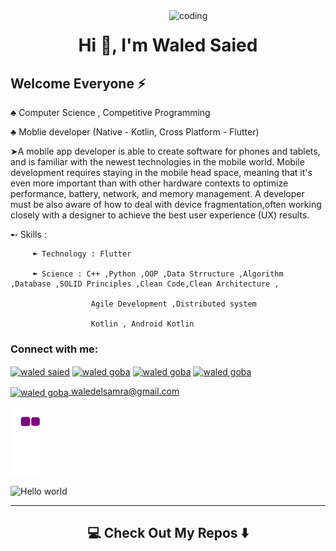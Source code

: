 <img align="right" alt="coding" width="250" src="https://user-images.githubusercontent.com/55389276/140866485-8fb1c876-9a8f-4d6a-98dc-08c4981eaf70.gif">

<h1 align="center">Hi 👋, I'm Waled Saied</h1>
<h2 align="left">Welcome Everyone ⚡</h2>


♣️ Computer Science , Competitive Programming 

♣️ Moblie developer (Native - Kotlin, Cross Platform - Flutter) 


➤A mobile app developer is able to create software for phones and tablets, and is familiar with the newest technologies in the mobile world. Mobile development requires staying in the mobile head space, meaning that it's even more important than with other hardware contexts to optimize performance, battery, network, and memory management. A developer must be also aware of how to deal with device fragmentation,often working closely with a designer to achieve the best user experience (UX) results.


➸ Skills : 
         
         ➽ Technology : Flutter 
         
         ➽ Science : C++ ,Python ,OOP ,Data Strructure ,Algorithm ,Database ,SOLID Principles ,Clean Code,Clean Architecture ,
         
                      Agile Development ,Distributed system
                      
                      Kotlin , Android Kotlin







<h3 align="left">Connect with me:</h3>
<p align="left">

<a href="https://www.linkedin.com/in/waled-saied-870b68201/" target="blank"><img align="center" src="https://www.svgrepo.com/show/28145/linkedin.svg" alt="waled saied" height="30" width="40" /></a>
<a href="https://twitter.com/Waled_Goba" target="blank"><img align="center" src="https://www.svgrepo.com/show/183608/twitter.svg" alt="waled goba" height="30" width="40" /></a>
<a href="https://www.facebook.com/WaledElsamra" target="blank"><img align="center" src="https://www.svgrepo.com/show/138943/facebook.svg" alt="waled goba" height="30" width="40" /></a> 
<a href="https://www.youtube.com/channel/UCLDudB9gyVenpj83cWrN8TA" target="blank"><img align="center" src="https://www.svgrepo.com/show/95009/youtube.svg" alt="waled goba" height="30" width="40" /></a>   
              
<a href="" target="blank"><img align="center" src="https://www.svgrepo.com/show/223047/gmail.svg" alt="waled goba" height="30" width="40" />
waledelsamra@gmail.com</a>        
      
</p>

![snake gif](https://github.com/itsherifAhmed/itsherifAhmed/blob/output/github-contribution-grid-snake.gif)

<img src="https://raw.githubusercontent.com/sagar-viradiya/sagar-viradiya/master/resources/banner.png" alt="Hello world">
<hr>
<h2  align="center">💻 Check Out My Repos ⬇️ </h2>








































































































































































































